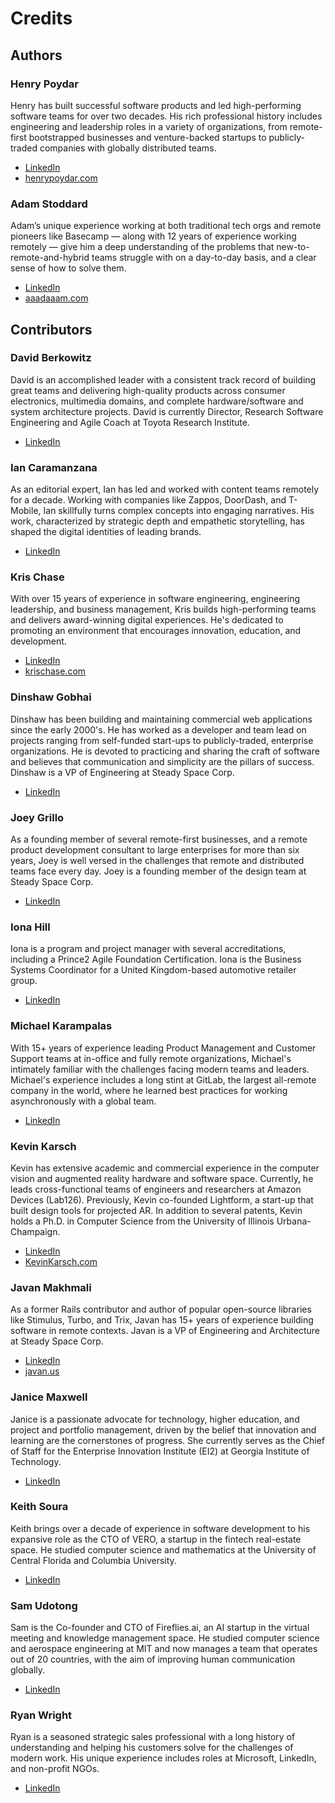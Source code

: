 # Credits

## Authors

### Henry Poydar
<!-- affiliation: Steady Space Corporation -->

Henry has built successful software products and led high-performing software teams for over two decades. His rich professional history includes engineering and leadership roles in a variety of organizations, from remote-first bootstrapped businesses and venture-backed startups to publicly-traded companies with globally distributed teams.

- [LinkedIn](https://www.linkedin.com/in/henrypoydar/)
- [henrypoydar.com](https://henrypoydar.com/)

### Adam Stoddard
<!-- affiliation: Steady Space Corporation -->

Adam’s unique experience working at both traditional tech orgs and remote pioneers like Basecamp — along with 12 years of experience working remotely — give him a deep understanding of the problems that new-to-remote-and-hybrid teams struggle with on a day-to-day basis, and a clear sense of how to solve them.

- [LinkedIn](https://www.linkedin.com/in/aaadaaam/)
- [aaadaaam.com](https://aaadaaam.com/)

## Contributors

### David Berkowitz
<!-- affiliation: Toyota Research Institute -->

David is an accomplished leader with a consistent track record of building great teams and delivering high-quality products across consumer electronics, multimedia domains, and complete hardware/software and system architecture projects. David is currently Director, Research Software Engineering and Agile Coach at Toyota Research Institute.

- [LinkedIn](https://www.linkedin.com/in/davidberkowitz/)

### Ian Caramanzana

As an editorial expert, Ian has led and worked with content teams remotely for a decade. Working with companies like Zappos, DoorDash, and T-Mobile, Ian skillfully turns complex concepts into engaging narratives. His work, characterized by strategic depth and empathetic storytelling, has shaped the digital identities of leading brands.

- [LinkedIn](https://www.linkedin.com/in/ian-caramanzana-6a809a14a/)

### Kris Chase
<!-- affiliation: Exfluential -->

With over 15 years of experience in software engineering, engineering leadership, and business management, Kris builds high-performing teams and delivers award-winning digital experiences. He's dedicated to promoting an environment that encourages innovation, education, and development.

- [LinkedIn](https://www.linkedin.com/in/krisrchase/)
- [krischase.com](https://krischase.com)

### Dinshaw Gobhai
<!-- affiliation: Steady Space Corporation -->

Dinshaw has been building and maintaining commercial web applications since the early 2000's. He has worked as a developer and team lead on projects ranging from self-funded start-ups to publicly-traded, enterprise organizations. He is devoted to practicing and sharing the craft of software and believes that communication and simplicity are the pillars of success. Dinshaw is a VP of Engineering at Steady Space Corp.

- [LinkedIn](https://www.linkedin.com/in/dinshaw/)

### Joey Grillo
<!-- affiliation: Steady Space Corporation -->

As a founding member of several remote-first businesses, and a remote product development consultant to large enterprises for more than six years, Joey is well versed in the challenges that remote and distributed teams face every day. Joey is a founding member of the design team at Steady Space Corp.

- [LinkedIn](https://www.linkedin.com/in/joeygrillo/)

### Iona Hill

Iona is a program and project manager with several accreditations, including a Prince2 Agile Foundation Certification. Iona is the Business Systems Coordinator for a United Kingdom-based automotive retailer group.

- [LinkedIn](https://www.linkedin.com/in/ionazahrahill/)

### Michael Karampalas
<!-- affiliation: Steady Space Corporation -->

With 15+ years of experience leading Product Management and Customer Support teams at in-office and fully remote organizations, Michael's intimately familiar with the challenges facing modern teams and leaders. Michael's experience includes a long stint at GitLab, the largest all-remote company in the world, where he learned best practices for working asynchronously with a global team.

- [LinkedIn](https://www.linkedin.com/in/mkarampalas/)

### Kevin Karsch
<!-- affiliation: Amazon Devices -->

Kevin has extensive academic and commercial experience in the computer vision and augmented reality hardware and software space. Currently, he leads cross-functional teams of engineers and researchers at Amazon Devices (Lab126). Previously, Kevin co-founded Lightform, a start-up that built design tools for projected AR. In addition to several patents, Kevin holds a Ph.D. in Computer Science from the University of Illinois Urbana-Champaign.

- [LinkedIn](https://www.linkedin.com/in/kevinkarsch/)
- [KevinKarsch.com](https://www.kevinkarsch.com/)


### Javan Makhmali
<!-- affiliation: Steady Space Corporation -->

As a former Rails contributor and author of popular open-source libraries like Stimulus, Turbo, and Trix, Javan has 15+ years of experience building software in remote contexts. Javan is a VP of Engineering and Architecture at Steady Space Corp.

- [LinkedIn](https://www.linkedin.com/in/javan-makhmali/)
- [javan.us](https://javan.us/)

### Janice Maxwell
<!-- affiliation: Georgia Institute of Technology -->

Janice is a passionate advocate for technology, higher education, and project and portfolio management, driven by the belief that innovation and learning are the cornerstones of progress. She currently serves as the Chief of Staff for the Enterprise Innovation Institute (EI2) at Georgia Institute of Technology.

- [LinkedIn](https://www.linkedin.com/in/janicemaxwell/)

### Keith Soura
<!-- affiliation: VERO -->

Keith brings over a decade of experience in software development to his expansive role as the CTO of VERO, a startup in the fintech real-estate space. He studied computer science and mathematics at the University of Central Florida and Columbia University.

- [LinkedIn](https://www.linkedin.com/in/kwsoura/)

### Sam Udotong
<!-- affiliation: Fireflies.ai -->

Sam is the Co-founder and CTO of Fireflies.ai, an AI startup in the virtual meeting and knowledge management space. He studied computer science and aerospace engineering at MIT and now manages a team that operates out of 20 countries, with the aim of improving human communication globally.

- [LinkedIn](https://www.linkedin.com/in/sudotong/)

### Ryan Wright
<!-- affiliation: Steady Space Corporation -->

Ryan is a seasoned strategic sales professional with a long history of understanding and helping his customers solve for the challenges of modern work. His unique experience includes roles at Microsoft, LinkedIn, and non-profit NGOs.

- [LinkedIn](https://www.linkedin.com/in/ryanarthurwright/)

